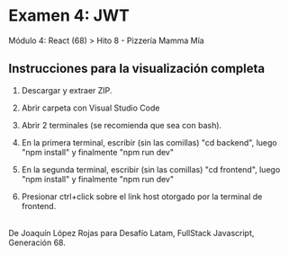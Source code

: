 <h1>Examen 4: JWT</h1>
<p>Módulo 4: React (68) > Hito 8 - Pizzería Mamma Mía</p>

<h2>Instrucciones para la visualización completa</h2>
<ol>
 <li><p>Descargar y extraer ZIP.</p></li>
 <li><p>Abrir carpeta con Visual Studio Code</p></li>
 <li><p>Abrir 2 terminales (se recomienda que sea con bash).</p></li>
 <li><p>En la primera terminal, escribir (sin las comillas) "cd backend", luego "npm install" y finalmente "npm run dev"</p></li>
 <li><p>En la segunda terminal, escribir (sin las comillas) "cd frontend", luego "npm install" y finalmente "npm run dev" </p></li>
 <li><p>Presionar ctrl+click sobre el link host otorgado por la terminal de frontend.</p></li>
 
</ol>

<p><br>De Joaquín López Rojas para Desafío Latam, FullStack Javascript, Generación 68.</p>
